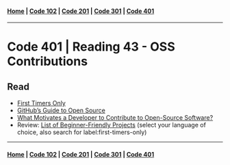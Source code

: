 #### [Home](../README.md) | [Code 102](../102main.md) | [Code 201](../201main.md) | [Code 301](../301main.md) | [Code 401](../401main.md)

---

# Code 401 | Reading 43 - OSS Contributions

## Read

-   [First Timers Only](https://www.firsttimersonly.com/)
-   [GitHub’s Guide to Open Source](https://www.github.com/open-source)
-   [What Motivates a Developer to Contribute to Open-Source Software?](https://clearcode.cc/blog/why-developers-contribute-open-source-software/)
-   Review: [List of Beginner-Friendly Projects](https://github.com/search?q=label%3Agood-first-issue+archived%3Afalse) (select your language of choice, also search for label:first-timers-only)

---

#### [Home](../README.md) | [Code 102](../102main.md) | [Code 201](../201main.md) | [Code 301](../301main.md) | [Code 401](../401main.md)
